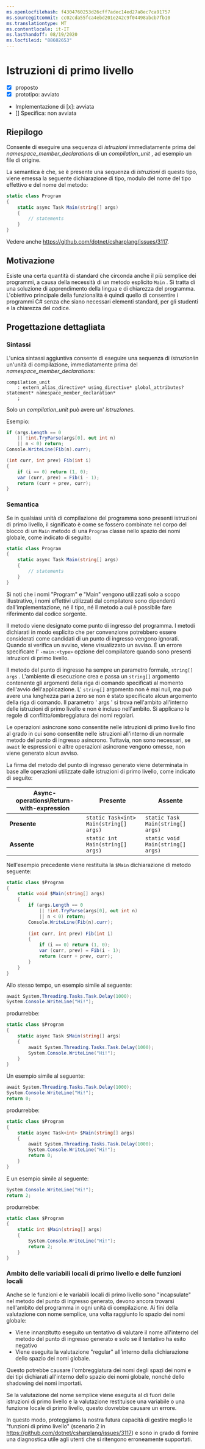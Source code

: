 ```yaml
---
ms.openlocfilehash: f4304760253d26cff7adec14ed27a8ec7ca91757
ms.sourcegitcommit: cc02cda55fca4ebd201e242c9f04498abcb7fb10
ms.translationtype: MT
ms.contentlocale: it-IT
ms.lasthandoff: 08/19/2020
ms.locfileid: "88602653"
---
```

# <a name="top-level-statements"></a>Istruzioni di primo livello

* [x] proposto
* [x] prototipo: avviato
* Implementazione di [x]: avviata
* [] Specifica: non avviata

## <a name="summary"></a>Riepilogo
[summary]: #summary

Consente di eseguire una sequenza di *istruzioni* immediatamente prima del *namespace_member_declaration*s di un *compilation_unit* , ad esempio un file di origine.

La semantica è che, se è presente una sequenza di *istruzioni* di questo tipo, viene emessa la seguente dichiarazione di tipo, modulo del nome del tipo effettivo e del nome del metodo:

``` c#
static class Program
{
    static async Task Main(string[] args)
    {
        // statements
    }
}
```

Vedere anche https://github.com/dotnet/csharplang/issues/3117.

## <a name="motivation"></a>Motivazione
[motivation]: #motivation

Esiste una certa quantità di standard che circonda anche il più semplice dei programmi, a causa della necessità di un metodo esplicito `Main` . Si tratta di una soluzione di apprendimento della lingua e di chiarezza del programma. L'obiettivo principale della funzionalità è quindi quello di consentire i programmi C# senza che siano necessari elementi standard, per gli studenti e la chiarezza del codice.

## <a name="detailed-design"></a>Progettazione dettagliata
[design]: #detailed-design

### <a name="syntax"></a>Sintassi

L'unica sintassi aggiuntiva consente di eseguire una sequenza di *istruzioni*in un'unità di compilazione, immediatamente prima del *namespace_member_declaration*s:

``` antlr
compilation_unit
    : extern_alias_directive* using_directive* global_attributes? statement* namespace_member_declaration*
    ;
```

Solo un *compilation_unit* può avere un' *istruzione*s. 

Esempio:

``` c#
if (args.Length == 0
    || !int.TryParse(args[0], out int n)
    || n < 0) return;
Console.WriteLine(Fib(n).curr);

(int curr, int prev) Fib(int i)
{
    if (i == 0) return (1, 0);
    var (curr, prev) = Fib(i - 1);
    return (curr + prev, curr);
}
```

### <a name="semantics"></a>Semantica

Se in qualsiasi unità di compilazione del programma sono presenti istruzioni di primo livello, il significato è come se fossero combinate nel corpo del blocco di un `Main` metodo di una `Program` classe nello spazio dei nomi globale, come indicato di seguito:

``` c#
static class Program
{
    static async Task Main(string[] args)
    {
        // statements
    }
}
```

Si noti che i nomi "Program" e "Main" vengono utilizzati solo a scopo illustrativo, i nomi effettivi utilizzati dal compilatore sono dipendenti dall'implementazione, né il tipo, né il metodo a cui è possibile fare riferimento dal codice sorgente.

Il metodo viene designato come punto di ingresso del programma. I metodi dichiarati in modo esplicito che per convenzione potrebbero essere considerati come candidati di un punto di ingresso vengono ignorati. Quando si verifica un avviso, viene visualizzato un avviso. È un errore specificare l' `-main:<type>` opzione del compilatore quando sono presenti istruzioni di primo livello.

Il metodo del punto di ingresso ha sempre un parametro formale, ```string[] args``` . L'ambiente di esecuzione crea e passa un ```string[]``` argomento contenente gli argomenti della riga di comando specificati al momento dell'avvio dell'applicazione. L' ```string[]``` argomento non è mai null, ma può avere una lunghezza pari a zero se non è stato specificato alcun argomento della riga di comando. Il parametro ' args ' si trova nell'ambito all'interno delle istruzioni di primo livello e non è incluso nell'ambito. Si applicano le regole di conflitto/ombreggiatura dei nomi regolari.

Le operazioni asincrone sono consentite nelle istruzioni di primo livello fino al grado in cui sono consentite nelle istruzioni all'interno di un normale metodo del punto di ingresso asincrono. Tuttavia, non sono necessari, se `await` le espressioni e altre operazioni asincrone vengono omesse, non viene generato alcun avviso.

La firma del metodo del punto di ingresso generato viene determinata in base alle operazioni utilizzate dalle istruzioni di primo livello, come indicato di seguito:

| **Async-operations\Return-with-expression** | **Presente** | **Assente** |
|----------------------------------------|-------------|-------------|
| **Presente** | ```static Task<int> Main(string[] args)```| ```static Task Main(string[] args)``` |
| **Assente**  | ```static int Main(string[] args)``` | ```static void Main(string[] args)``` |

Nell'esempio precedente viene restituita la `$Main` dichiarazione di metodo seguente:

``` c#
static class $Program
{
    static void $Main(string[] args)
    {
        if (args.Length == 0
            || !int.TryParse(args[0], out int n)
            || n < 0) return;
        Console.WriteLine(Fib(n).curr);
        
        (int curr, int prev) Fib(int i)
        {
            if (i == 0) return (1, 0);
            var (curr, prev) = Fib(i - 1);
            return (curr + prev, curr);
        }
    }
}
```

Allo stesso tempo, un esempio simile al seguente:
``` c#
await System.Threading.Tasks.Task.Delay(1000);
System.Console.WriteLine("Hi!");
```

produrrebbe:
``` c#
static class $Program
{
    static async Task $Main(string[] args)
    {
        await System.Threading.Tasks.Task.Delay(1000);
        System.Console.WriteLine("Hi!");
    }
}
```

Un esempio simile al seguente:
``` c#
await System.Threading.Tasks.Task.Delay(1000);
System.Console.WriteLine("Hi!");
return 0;
```

produrrebbe:
``` c#
static class $Program
{
    static async Task<int> $Main(string[] args)
    {
        await System.Threading.Tasks.Task.Delay(1000);
        System.Console.WriteLine("Hi!");
        return 0;
    }
}
```

E un esempio simile al seguente:
``` c#
System.Console.WriteLine("Hi!");
return 2;
```

produrrebbe:
``` c#
static class $Program
{
    static int $Main(string[] args)
    {
        System.Console.WriteLine("Hi!");
        return 2;
    }
}
```

### <a name="scope-of-top-level-local-variables-and-local-functions"></a>Ambito delle variabili locali di primo livello e delle funzioni locali

Anche se le funzioni e le variabili locali di primo livello sono "incapsulate" nel metodo del punto di ingresso generato, devono ancora trovarsi nell'ambito del programma in ogni unità di compilazione.
Ai fini della valutazione con nome semplice, una volta raggiunto lo spazio dei nomi globale:
- Viene innanzitutto eseguito un tentativo di valutare il nome all'interno del metodo del punto di ingresso generato e solo se il tentativo ha esito negativo 
- Viene eseguita la valutazione "regular" all'interno della dichiarazione dello spazio dei nomi globale. 

Questo potrebbe causare l'ombreggiatura dei nomi degli spazi dei nomi e dei tipi dichiarati all'interno dello spazio dei nomi globale, nonché dello shadowing dei nomi importati.

Se la valutazione del nome semplice viene eseguita al di fuori delle istruzioni di primo livello e la valutazione restituisce una variabile o una funzione locale di primo livello, questo dovrebbe causare un errore.

In questo modo, proteggiamo la nostra futura capacità di gestire meglio le "funzioni di primo livello" (scenario 2 in https://github.com/dotnet/csharplang/issues/3117) e sono in grado di fornire una diagnostica utile agli utenti che si ritengono erroneamente supportati.

